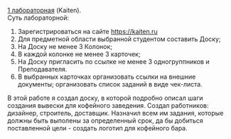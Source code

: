[1 лабораторная](https://kirillkuzn20.kaiten.ru/space/554664/boards) (Kaiten). <br>
Суть лабораторной:
1) Зарегистрироваться на сайте https://kaiten.ru
2) Для предметной области выбранной студентом составить Доску;
3) На Доску не менее 3 Колонок;
4) В каждой колонке не менее 3 карточек;
5) На Доску пригласить по ссылке не менее 3 одногруппников и Преподавателя.
6) В выбранных карточках организовать ссылки на внешние документы; организовать список заданий в виде чек-листа.<br>

В этой работе я создал доску, в которой подробно описал шаги создания вывески для кофейного заведения. Создал работников: дизайнер, строитель, доставщик. Назначил всем им задания, которые должны быть выполены за определенный срок, да бы добиться поставленной цели - создать логотип для кофейного бара.
